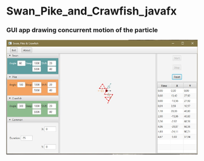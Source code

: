 # Swan_Pike_and_Crawfish_javafx
### GUI app drawing concurrent motion of the particle
![Interface screenshot](https://github.com/klyukinv/Swan_Pike_and_Crawfish_javafx/blob/master/img/SPC_gui.jpg)

